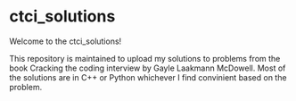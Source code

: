 # ctci_solutions
Welcome to the ctci_solutions!

This repository is maintained to upload my solutions to problems from the book Cracking the coding interview by Gayle Laakmann McDowell.
Most of the solutions are in C++ or Python whichever I find convinient based on the problem.
